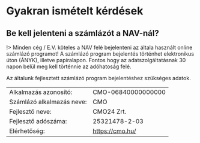 # Gyakran ismételt kérdések


## Be kell jelenteni a számlázót a NAV-nál?
!> Minden cég / E.V. köteles a NAV felé bejelenteni az általa használt online számlázó programot! 
A számlázó program bejelentés történhet elektronikus úton (ÁNYK), illetve papíralapon. Fontos hogy az adatszolgáltatásnak 30 napon belül meg kell történnie az adóhatoság felé.

Az általunk fejlesztett számlázó program bejelentéshez szükséges adatok.

|  |  |
| ------------- | -------------- |
| Alkalmazás azonosító: | CMO-06840000000000 | 
| Számlázó alkalmazás neve: | CMO | 
| Fejlesztő neve: | CMO24 Zrt. | 
| Fejlesztő adószáma: | 25321478-2-03 |
| Elérhetőség: | https://cmo.hu/ |  




